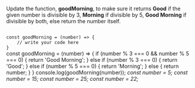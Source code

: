 Update the function, **goodMorning**, to make sure it returns **Good** if the given number is divisible by 3, **Morning** if divisible by 5, **Good Morning** if divisible by both, else return the number itself.

<codeblock language="javascript" type="exercise" testMode="multipleInput">
<code>
const goodMorning = (number) => {
    // write your code here
}
</code>

<solution>
const goodMorning = (number) => {
  if (number % 3 === 0 && number % 5 === 0) {
    return 'Good Morning';
  } else if (number % 3 === 0) {
    return 'Good';
  } else if (number % 5 === 0) {
    return 'Morning';
  } else {
    return number;
  }
}
</solution>
<testcases>
<caller>
console.log(goodMorning(number));
</caller>
<testcase>
<i>
const number = 5;
</i>
</testcase>
<testcase>
<i>
const number = 15;
</i>
</testcase>
<testcase>
<i>
const number = 25;
</i>
</testcase>
<testcase>
<i>
const number = 22;
</i>
</testcase>
</testcases>
</codeblock>
